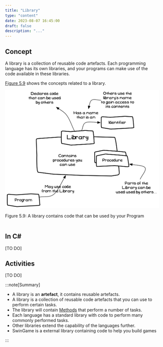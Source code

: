 ```yaml
---
title: "Library"
type: "content"
date: 2023-08-07 16:45:00
draft: false
description: "..."
---
```



## Concept

A library is a collection of reusable code artefacts. Each programming language has its own <span class="review">libraries</span>, and your programs can make use of the code available in <span class="review">these libraries</span>.

[Figure 5.9](#FigureLibrary) shows the concepts related to a library.

<a id="FigureLibrary"></a>

![Figure 5.9 A library contains code that can be used by your Program](./images/program-creation/Library.png "A library contains code that can be used by your Program")
<div class="caption"><span class="caption-figure-nbr">Figure 5.9: </span>A library contains code that can be used by your Program</div><br/>

## In C#

[TO DO]

## Activities

[TO DO]


:::note[Summary]

- A library is an **artefact**, it contains reusable artefacts.
- A library is a collection of reusable code artefacts that you can use to perform certain tasks.
- The library will contain [Methods](../3-method) that perform a number of tasks.
- Each language has a standard library with code to perform many commonly performed tasks.
- Other libraries extend the capability of the languages further.
- SwinGame is a external library containing code to help you build games

:::
